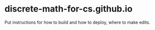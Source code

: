 # discrete-math-for-cs.github.io
 Put instructions for how to build and how to deploy, 
 where to make edits.
